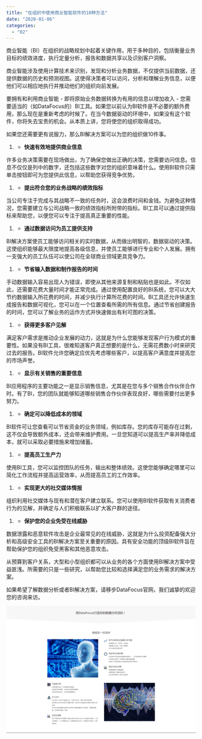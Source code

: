 ```yaml
---
title: "在组织中使用商业智能软件的10种方法"
date: "2020-01-06"
categories: 
  - "02"
---
```


商业智能（BI）在组织的战略规划中起着关键作用，用于多种目的，包括衡量业务目标的绩效进度，执行定量分析，报告和数据共享以及识别客户洞察。

商业智能涉及使用计算技术来识别，发现和分析业务数据，不仅提供当前数据，还提供数据的历史和预测视图。这使得决策者可以访问，分析和理解业务信息，以便他们可以相应地执行并推动他们的组织向前发展。

要拥有和利用商业智能 - 即将原始业务数据转换为有用的信息以增加收入 - 您需要适当的（如DataFocus的）BI工具。如果您以前认为BI软件是不必要的额外费用，那么现在是重新考虑的时候了。在当今数据驱动的环境中，如果没有这个软件，你将失去宝贵的机会。从本质上讲，您将使您的组织取得成功。

如果您还需要更有说服力，那么BI解决方案可以为您的组织做10件事。

1. - **快速有效地提供商业信息**

许多业务决策需要在现场做出，为了确保您做出正确的决策，您需要访问信息。信息不仅仅是列中的数字，还包括这些数字对您的组织意味着什么。使用BI软件只需单击按钮即可为您提供此信息，以帮助您获得竞争优势。

1. - **提出符合您的业务战略的绩效指标**

当公司专注于完成与其战略不一致的任务时，这会浪费时间和金钱。为避免这种情况，您需要建立与公司战略一致的绩效指标所附带的指标。BI工具可以通过提供指标来帮助您，以便您可以专注于提高真正重要的性能。

1. - **通过数据访问为员工提供支持**

BI解决方案使员工能够访问相关的实时数据，从而做出明智的，数据驱动的决策。这使组织能够最大限度地提高各级信息，并使员工能够进行专业和个人发展。拥有一支强大的员工队伍可以使公司在全球商业领域更具竞争力。

1. - **节省输入数据和制作报告的时间**

手动数据输入容易出现人为错误，即使从其他来源复制和粘贴也是如此。不仅如此，还需要花费大量时间才能正常完成。通过使用配置良好的BI系统，您可以大大节约数据输入所花费的时间，并减少执行计算所花费的时间。BI工具还允许快速生成报告和数据可视化，您可以在一个位置查看所需的所有信息。通过节省创建报告的时间，您可以了解业务的运作方式并快速做出有利可图的决策。

1. - **获得更多客户见解**

满足客户需求是推动企业发展的动力，这就是为什么您能够发现客户行为模式的重要性。如果没有BI工具，很难知道客户真正想要的是什么，无需花费数小时来研究过去的报告。BI软件允许您确定应优先考虑哪些客户，以提高客户满意度并提高您的市场声誉。

1. - **显示有关销售的重要信息**

BI应用程序的主要功能之一是显示销售信息，尤其是在您与多个销售合作伙伴合作时。有了BI，您的团队就能够知道哪些销售合作伙伴表现良好，哪些需要付出更多努力。

1. - **确定可以降低成本的领域**

BI软件可让您查看可以节省资金的业务领域，例如库存。您的库存可能存在过剩，这不仅会导致额外成本，还会带来维护费用。一旦您知道可以提高生产率并降低成本，就可以采取必要措施来增加储蓄。

1. - **提高员工生产力**

使用BI工具，您可以监控团队的任务，输出和整体绩效。这使您能够确定哪里可以简化工作流程并提高运营效率，从而提高员工的工作效率。

1. - **实现更大的社交媒体情报**

组织利用社交媒体与现有和潜在客户建立联系。您可以使用BI软件获取有关消费者行为的见解，并确定与人们积极联系以扩大客户群的途径。

1. - **保护您的企业免受在线威胁**

数据泄露和恶意软件攻击是企业最常见的在线威胁，这就是为什么投资配备强大分析和高级安全工具的BI解决方案至关重要的原因。具有安全功能的顶级BI软件旨在帮助保护您的组织免受黑客和其他恶意攻击。

从预算到客户关系，大型和小型组织都可以从业务的各个方面使用BI解决方案中受益匪浅。所需要的只是一些研究，以帮助您比较和选择满足您的业务需求的解决方案。

如果希望了解数据分析或者BI解决方案，请移步DataFocus官网，我们诚挚的欢迎您的咨询来访。

![FireShot Capture 012 - 标准1111111](images/fireshot-capture-012-1111111.png)
